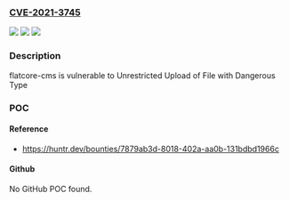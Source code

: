### [CVE-2021-3745](https://cve.mitre.org/cgi-bin/cvename.cgi?name=CVE-2021-3745)
![](https://img.shields.io/static/v1?label=Product&message=flatcore%2Fflatcore-cms&color=blue)
![](https://img.shields.io/static/v1?label=Version&message=%3C%3D%202.1.0%20&color=brighgreen)
![](https://img.shields.io/static/v1?label=Vulnerability&message=CWE-434%20Unrestricted%20Upload%20of%20File%20with%20Dangerous%20Type&color=brighgreen)

### Description

flatcore-cms is vulnerable to Unrestricted Upload of File with Dangerous Type

### POC

#### Reference
- https://huntr.dev/bounties/7879ab3d-8018-402a-aa0b-131bdbd1966c

#### Github
No GitHub POC found.

